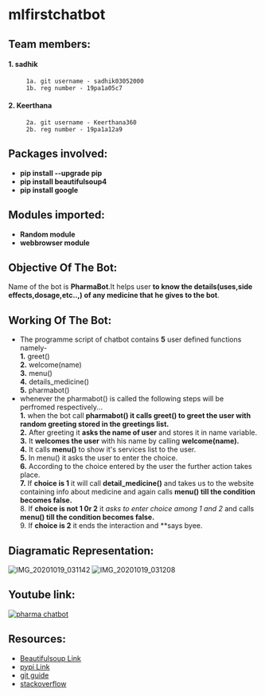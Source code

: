 # mlfirstchatbot
## Team members:<br />
  #### 1. sadhik<br />
         1a. git username - sadhik03052000
         1b. reg number - 19pa1a05c7
  #### 2. Keerthana<br />
         2a. git username - Keerthana360
         2b. reg number - 19pa1a12a9
## Packages involved:<br />
 * **pip install --upgrade pip**
 * **pip install beautifulsoup4**
 * **pip install google**
## Modules imported:<br />
 * **Random module**
 * **webbrowser module**
## Objective Of The Bot:<br />
Name of the bot is **PharmaBot**.It helps user **to know the details(uses,side effects,dosage,etc..,) of any medicine that he gives to the bot**.<br />
## Working Of The Bot:
* The programme script of chatbot contains **5** user defined functions namely-<br />
              **1.** greet()<br />
              **2.** welcome(name)<br />
              **3.** menu()<br />
              **4.** details_medicine()<br />
              **5.** pharmabot()<br />
 * whenever the pharmabot() is called the following steps will be perfromed respectively...<br />
              **1.** when the bot call **pharmabot() it calls greet() to greet the user with random greeting stored in the greetings list.**<br />
              **2.** After greeting it **asks the name of user** and stores it in name variable.<br />
              **3.** It **welcomes the user** with his name by calling **welcome(name).**<br />
              **4.** It calls **menu()** to show it's services list to the user.<br />
              **5.** In menu() it asks the user to enter the choice.<br />
              **6.** According to the choice entered by the user the further action takes place.<br />
              **7.** If **choice is 1** it will call **detail_medicine()** and takes us to the website containing info about medicine and again calls **menu() till the condition becomes false.**<br />
              8. If **choice is not 1 0r 2** it *asks to enter choice among 1 and 2* and calls **menu() till the condition becomes false.**<br />
              9. If **choice is 2** it ends the interaction and **says byee.<br />
## Diagramatic Representation:
![IMG_20201019_031142](https://user-images.githubusercontent.com/54762331/96386950-6de24000-11bc-11eb-8ae8-23f05befae26.jpg)
![IMG_20201019_031208](https://user-images.githubusercontent.com/54762331/96386972-9f5b0b80-11bc-11eb-800e-5a5b1a4b01dd.jpg)
## Youtube link:
[![pharma chatbot](https://img.youtube.com/vi/TwhDaEFspNo/0.jpg)](https://www.youtube.com/watch?v=TwhDaEFspNo)
## Resources:
* [Beautifulsoup Link](https://www.pythonforbeginners.com/beautifulsoup/beautifulsoup-4-python)<br />
* [pypi Link](https://pypi.org/project/google/)<br />
* [git guide](https://docs.github.com/en/free-pro-team@latest/github/writing-on-github/basic-writing-and-formatting-syntax)<br />
* [stackoverflow](https://stackoverflow.com/questions/11804820/how-can-i-embed-a-youtube-video-on-github-wiki-pages)
